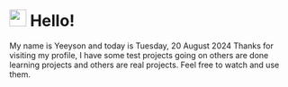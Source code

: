  <h1>
    <img src="https://emojis.slackmojis.com/emojis/images/1643510097/45343/hi.gif?1643510097" width="30"/> 
    Hello!
 </h1>
 <p>
    My name is Yeeyson and today is Tuesday, 20 August 2024
    Thanks for visiting my profile, I have some test projects going on others are done learning projects and others are real projects.
    Feel free to watch and use them.
 </p>